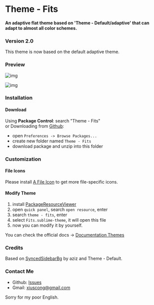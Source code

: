 ﻿# Theme - Fits

**An adaptive flat theme based on 'Theme - Default/adaptive' that can adapt to almost all color schemes.** 

### Version 2.0

This theme is now based on the default adaptive theme. 

### Preview

![img](https://raw.githubusercontent.com/xxxzc/themefits/master/Preview/mariana.png)

![img](https://raw.githubusercontent.com/xxxzc/themefits/master/Preview/preview.gif)

### Installation
#### Download
Using **Package Control**: search "Theme - Fits" \
  or Downloading from [Github](https://github.com/xxxzc/themefits): 
  - open `Preferences -> Browse Packages...`
  - create new folder named `Theme - Fits`
  - download package and unzip into this folder

### Customization

#### File Icons
Please install [A File Icon](https://packagecontrol.io/packages/A%20File%20Icon) to get more file-specific icons.

#### Modify Theme

1. install [PackageResourceViewer](https://packagecontrol.io/packages/PackageResourceViewer)
2. open `quick panel`, search `open resource`, enter
3. search `theme - fits`, enter
4. select `Fits.sublime-theme`, it will open this file
5. now you can modify it by yourself.

You can check the official docs -> [Documentation Themes](http://www.sublimetext.com/docs/3/themes.html)

### Credits

Based on [SyncedSidebarBg](https://packagecontrol.io/packages/SyncedSidebarBg) by aziz and Theme - Default.

### Contact Me
- Github: [Issues](https://github.com/xxxzc/themefits/issues)
- Gmail: xiuscong@gmail.com


Sorry for my poor English.